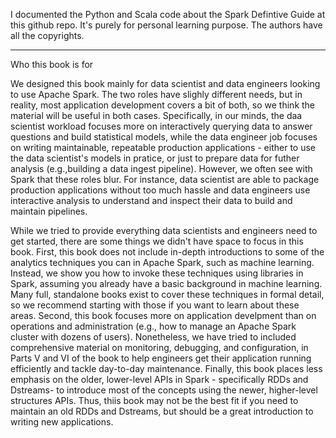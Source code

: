 I documented the Python and Scala code about the Spark Defintive Guide at this github repo. 
It's purely for personal learning purpose.
The authors have all the copyrights.

----------------------------------------------
Who this book is for

We designed this book mainly for data scientist and data engineers looking to use Apache Spark. The two roles have slighly different needs, but in reality, most application development covers a bit of both, so we think the material will be useful in both cases. Specifically, in our minds, the daa scientist workload focuses more on interactively querying data to answer questions and build statistical models, while the data engineer job focuses on writing maintainable, repeatable production applications - either to use the data scientist's models in pratice, or just to prepare data for futher analysis (e.g.,building a data ingest pipeline). However, we often see with Spark that these roles blur. For instance, data scientist are able to package production applications without too much hassle and data engineers use interactive analysis to understand and inspect their data to build and maintain pipelines.

While we tried to provide everything data scientists and engineers need to get started, there are some things we didn't have space to focus in this book. First, this book does not include in-depth introductions to some of the analytics techniques you can in Apache Spark, such as machine learning. Instead, we show you how to invoke these techniques using libraries in Spark, assuming you already have a basic background in machine learning. Many full, standalone books exist to cover these techniques in formal detail, so we recommend starting with those if you want to learn about these areas. Second, this book focuses more on application develpment than on operations and administration (e.g., how to manage an Apache Spark cluster with dozens of users). Nonetheless, we have tried to included comprehensive material on monitoring, debugging, and configuration, in Parts V and VI of the book to help engineers get their application running efficiently and tackle day-to-day maintenance. Finally, this book places less emphasis on the older, lower-level APIs in Spark - specifically RDDs and Dstreams- to introduce most of the concepts using the newer, higher-level structures APIs. Thus, thiis book may not be the best fit if you need to maintain  an old RDDs and Dstreams, but should be a great introduction to writing new applications.
